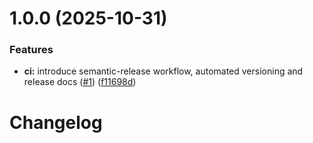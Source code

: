 # 1.0.0 (2025-10-31)


### Features

* **ci:** introduce semantic-release workflow, automated versioning and release docs ([#1](https://github.com/stefaniuk/dev-to-prod-fast/issues/1)) ([f11698d](https://github.com/stefaniuk/dev-to-prod-fast/commit/f11698d7b18d11147dba6cd986812df793eabf01))

# Changelog
